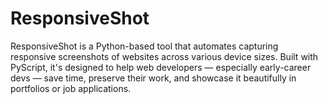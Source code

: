 # ResponsiveShot
ResponsiveShot is a Python-based tool that automates capturing responsive screenshots of websites across various device sizes. 
Built with PyScript, it's designed to help web developers — especially early-career devs — save time, preserve their work, and showcase it beautifully in portfolios or job applications.
